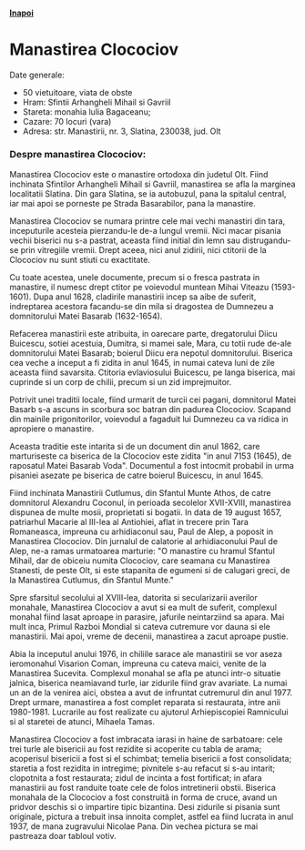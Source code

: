 <h4 class="right"><a href="/oltenia">Inapoi</a></h4>

# Manastirea Clocociov

Date generale:

* 50 vietuitoare, viata de obste
* Hram: Sfintii Arhangheli Mihail si Gavriil
* Stareta: monahia lulia Bagaceanu;
* Cazare: 70 locuri (vara)
* Adresa: str. Manastirii, nr. 3, Slatina, 230038, jud. Olt

### Despre manastirea Clocociov:

Manastirea Clocociov este o manastire ortodoxa din judetul Olt. Fiind inchinata Sfintilor Arhangheli Mihail si Gavriil, manastirea se afla la marginea localitatii Slatina. Din gara Slatina, se ia autobuzul, pana la spitalul central, iar mai apoi se porneste pe Strada Basarabilor, pana la manastire.

Manastirea Clocociov se numara printre cele mai vechi manastiri din tara, inceputurile acesteia pierzandu-le de-a lungul vremii. Nici macar pisania vechii biserici nu s-a pastrat, aceasta fiind initial din lemn sau distrugandu-se prin vitregiile vremii. Drept aceea, nici anul zidirii, nici ctitorii de la Clocociov nu sunt stiuti cu exactitate.
 
Cu toate acestea, unele documente, precum si o fresca pastrata in manastire, il numesc drept ctitor pe voievodul muntean Mihai Viteazu (1593-1601). Dupa anul 1628, cladirile manastirii incep sa aibe de suferit, indreptarea acestora facandu-se din mila si dragostea de Dumnezeu a domnitorului Matei Basarab (1632-1654).

Refacerea manastirii este atribuita, in oarecare parte, dregatorului Diicu Buicescu, sotiei acestuia, Dumitra, si mamei sale, Mara, cu totii rude de-ale domnitorului Matei Basarab; boierul Diicu era nepotul domnitorului. Biserica cea veche a inceput a fi zidita in anul 1645, in numai cateva luni de zile aceasta fiind savarsita. Ctitoria evlaviosului Buicescu, pe langa biserica, mai cuprinde si un corp de chilii, precum si un zid imprejmuitor.
 
Potrivit unei traditii locale, fiind urmarit de turcii cei pagani, domnitorul Matei Basarb s-a ascuns in scorbura soc batran din padurea Clocociov. Scapand din mainile prigonitorilor, voievodul a fagaduit lui Dumnezeu ca va ridica in apropiere o manastire.

Aceasta traditie este intarita si de un document din anul 1862, care marturiseste ca biserica de la Clocociov este zidita "in anul 7153 (1645), de raposatul Matei Basarab Voda". Documentul a fost intocmit probabil in urma pisaniei asezate pe biserica de catre boierul Buicescu, in anul 1645.
  
Fiind inchinata Manastirii Cutlumus, din Sfantul Munte Athos, de catre domnitorul Alexandru Coconul, in perioada secolelor XVII-XVIII, manastirea dispunea de multe mosii, proprietati si bogatii. In data de 19 august 1657, patriarhul Macarie al III-lea al Antiohiei, aflat in trecere prin Tara Romaneasca, impreuna cu arhidiaconul sau, Paul de Alep, a poposit in Manastirea Clocociov. Din jurnalul de calatorie al arhidiaconului Paul de Alep, ne-a ramas urmatoarea marturie: "O manastire cu hramul Sfantul Mihail, dar de obiceiu numita Clocociov, care seamana cu Manastirea Stanesti, de peste Olt, si este stapanita de egumeni si de calugari greci, de la Manastirea Cutlumus, din Sfantul Munte."
 
Spre sfarsitul secolului al XVIII-lea, datorita si secularizarii averilor monahale, Manastirea Clocociov a avut si ea mult de suferit, complexul monahal fiind lasat aproape in parasire, jafurile neintarziind sa apara. Mai mult inca, Primul Razboi Mondial si cateva cutremure vor dauna si ele manastirii. Mai apoi, vreme de decenii, manastirea a zacut aproape pustie.

Abia la inceputul anului 1976, in chiliile sarace ale manastirii se vor aseza ieromonahul Visarion Coman, impreuna cu cateva maici, venite de la Manastirea Sucevita. Complexul monahal se afla pe atunci intr-o situatie jalnica, biserica neamiavand turle, iar zidurile fiind grav avariate. La numai un an de la venirea aici, obstea a avut de infruntat cutremurul din anul 1977. Drept urmare, manastirea a fost complet reparata si restaurata, intre anii 1980-1981. Lucrarile au fost realizate cu ajutorul Arhiepiscopiei Ramnicului si al staretei de atunci, Mihaela Tamas.
 
Manastirea Clocociov a fost imbracata iarasi in haine de sarbatoare: cele trei turle ale bisericii au fost rezidite si acoperite cu tabla de arama; acoperisul bisericii a fost si el schimbat; temelia bisericii a fost consolidata; staretia a fost rezidita in intregime; pivnitele s-au refacut si s-au intarit; clopotnita a fost restaurata; zidul de incinta a fost fortificat; in afara manastirii au fost randuite toate cele de folos intretinerii obstii.
Biserica monahala de la Clocociov a fost construită in forma de cruce, avand un pridvor deschis si o impartire tipic bizantina. Desi zidurile si pisania sunt originale, pictura a trebuit insa innoita complet, astfel ea fiind lucrata in anul 1937, de mana zugravului Nicolae Pana. Din vechea pictura se mai pastreaza doar tabloul votiv.
 


